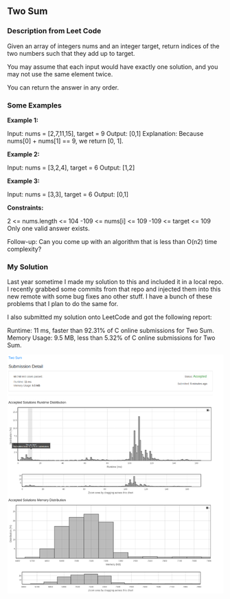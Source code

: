 ## Two Sum

### Description from Leet Code

Given an array of integers nums and an integer target, return indices of the two numbers such that they add up to target.

You may assume that each input would have exactly one solution, and you may not use the same element twice.

You can return the answer in any order.

### Some Examples

**Example 1:**

Input: nums = [2,7,11,15], target = 9
Output: [0,1]
Explanation: Because nums[0] + nums[1] == 9, we return [0, 1].

**Example 2:**

Input: nums = [3,2,4], target = 6
Output: [1,2]

**Example 3:**

Input: nums = [3,3], target = 6
Output: [0,1]

**Constraints:**

2 <= nums.length <= 104
-109 <= nums[i] <= 109
-109 <= target <= 109
Only one valid answer exists.


Follow-up: Can you come up with an algorithm that is less than O(n2) time complexity?
### My Solution

Last year sometime I made my solution to this and included it in a local repo.  I recently grabbed some commits from 
that repo and injected them into this new remote with some bug fixes ano other stuff.  I have a bunch of these problems 
that I plan to do the same for.

I also submitted my solution onto  LeetCode and got the following report:

Runtime: 11 ms, faster than 92.31% of C online submissions for Two Sum.
Memory Usage: 9.5 MB, less than 5.32% of C online submissions for Two Sum.

![Submission report](images/Screenshot_20231113_152331.png)
